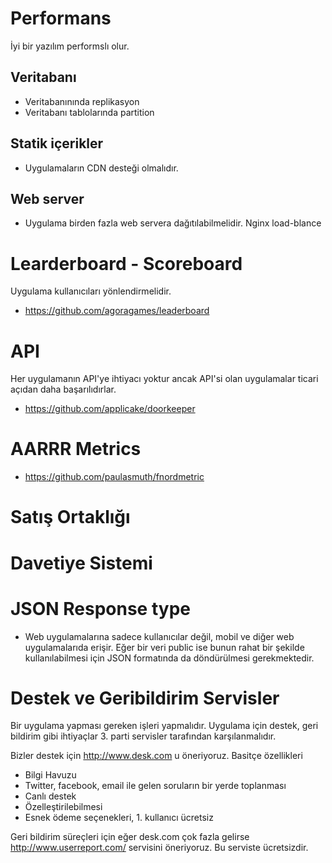 # Performans

İyi bir yazılım performslı olur.

## Veritabanı

* Veritabanınında replikasyon
* Veritabanı tablolarında partition

## Statik içerikler

* Uygulamaların CDN desteği olmalıdır.

## Web server

* Uygulama birden fazla web servera dağıtılabilmelidir. Nginx load-blance

# Learderboard - Scoreboard

Uygulama kullanıcıları yönlendirmelidir. 

* https://github.com/agoragames/leaderboard

# API

Her uygulamanın API'ye ihtiyacı yoktur ancak API'si olan uygulamalar ticari açıdan daha başarılıdırlar.

* https://github.com/applicake/doorkeeper

# AARRR Metrics

* https://github.com/paulasmuth/fnordmetric

# Satış Ortaklığı

# Davetiye Sistemi

# JSON Response type

* Web uygulamalarına sadece kullanıcılar değil, mobil ve diğer web uygulamalarıda erişir. Eğer bir veri public ise bunun rahat bir şekilde kullanılabilmesi için JSON formatında da döndürülmesi gerekmektedir.

# Destek ve Geribildirim Servisler

Bir uygulama yapması gereken işleri yapmalıdır. Uygulama için destek, geri bildirim gibi ihtiyaçlar 3. parti servisler 
tarafından karşılanmalıdır.

Bizler destek için http://www.desk.com u öneriyoruz. Basitçe özellikleri

* Bilgi Havuzu
* Twitter, facebook, email ile gelen soruların bir yerde toplanması
* Canlı destek
* Özelleştirilebilmesi
* Esnek ödeme seçenekleri, 1. kullanıcı ücretsiz

Geri bildirim süreçleri için eğer desk.com çok fazla gelirse http://www.userreport.com/ servisini öneriyoruz. Bu serviste
ücretsizdir.



